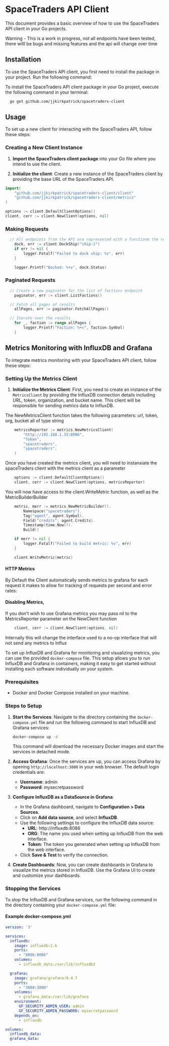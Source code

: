 
# SpaceTraders API Client

This document provides a basic overview of how to use the SpaceTraders API client in your Go projects.

Warning - This is a work in progress, not all endpoints have been tested, there willl be bugs and missing features and the api will change over time

## Installation

To use the SpaceTraders API client, you first need to install the package in your project. Run the following command:

To install the SpaceTraders API client package in your Go project, execute the following command in your terminal:

```bash
  go get github.com/jjkirkpatrick/spacetraders-client
```

## Usage

To set up a new client for interacting with the SpaceTraders API, follow these steps:

### Creating a New Client Instance

1. **Import the SpaceTraders client package** into your Go file where you intend to use the client.

2. **Initialize the client**: Create a new instance of the SpaceTraders client by providing the base URL of the SpaceTraders API.

```go
import(
	"github.com/jjkirkpatrick/spacetraders-client/client"
	"github.com/jjkirkpatrick/spacetraders-client/metrics"
)

options := client.DefaultClientOptions()
client, cerr := client.NewClient(options, nil)
```

### Making Requests


```go
  // All endpoints from the API are represented with a functionm the returns struct match that as the return model in the API documentation
	dock, err := client.DockShip("ship-1")
	if err != nil {
		logger.Fatalf("Failed to dock ship: %v", err)
	}

	logger.Printf("Docked: %+v", dock.Status)
```


### Paginated Requests


```go
  // Create a new paginator for the list of factions endpoint
	paginator, err := client.ListFactions()

  // Fetch all pages of results
	allPages, err := paginator.FetchAllPages()

  // Iterate over the results
	for _, faction := range allPages {
		logger.Printf("Faction: %+v", faction.Symbol)
	}
```

## Metrics Monitoring with InfluxDB and Grafana

To integrate metrics monitoring with your SpaceTraders API client, follow these steps:

### Setting Up the Metrics Client

1. **Initialize the Metrics Client**: First, you need to create an instance of the `MetricsClient` by providing the InfluxDB connection details including URL, token, organization, and bucket name. This client will be responsible for sending metrics data to InfluxDB.

The NewMetricsClient function takes the following parameters: url, token, org, bucket all of type string

```go
	metricsReporter := metrics.NewMetricsClient(
		"http://192.168.1.33:8086",
		"Token",
		"spacetraders",
		"spacetraders",
	)
```
Once you have created the metrics client, you will need to instansiate the spaceTraders client with the metrics client as a parameter

```go
    options := client.DefaultClientOptions()
    client, cerr := client.NewClient(options, metricsReporter)
```

You will now have access to the client.WriteMetric function, as well as the MetricBuilderBuilder

```go
	metric, merr := metrics.NewMetricBuilder().
		Namespace("spacetraders").
		Tag("agent", agent.Symbol).
		Field("credits", agent.Credits).
		Timestamp(time.Now()).
		Build()

	if merr != nil {
		logger.Fatalf("Failed to build metric: %v", err)
	}

	client.WriteMetric(metric)
```

#### HTTP Metrics

By Default the Client automatically sends metrics to grafana for each request it makes to allow for tracking of requests per second and error rates: 

#### Disabling Metrics, 

If you don't wish to use Grafana metrics you may pass nil to the MetricsReporter parameter on the NewClient function

```go
    client, cerr := client.NewClient(options, nil)
```

Internally this will change the interface used to a no-op interface that will not send any metrics to Influx

To set up InfluxDB and Grafana for monitoring and visualizing metrics, you can use the provided `docker-compose` file. This setup allows you to run InfluxDB and Grafana in containers, making it easy to get started without installing each software individually on your system.

### Prerequisites
- Docker and Docker Compose installed on your machine.

### Steps to Setup
1. **Start the Services**: Navigate to the directory containing the `docker-compose.yml` file and run the following command to start InfluxDB and Grafana services:
   ```bash
   docker-compose up -d
   ```
   This command will download the necessary Docker images and start the services in detached mode.

2. **Access Grafana**: Once the services are up, you can access Grafana by opening `http://localhost:3000` in your web browser. The default login credentials are:
   - **Username**: admin
   - **Password**: mysecretpassword

3. **Configure InfluxDB as a DataSource in Grafana**:
   - In the Grafana dashboard, navigate to **Configuration > Data Sources**.
   - Click on **Add data source**, and select **InfluxDB**.
   - Use the following settings to configure the InfluxDB data source:
     - **URL**: http://influxdb:8086
     - **ORG**: The name you used when setting up InfluxDB from the web interface.
     - **Token**: The token you generated when setting up InfluxDB from the web interface.
   - Click **Save & Test** to verify the connection.

4. **Create Dashboards**: Now, you can create dashboards in Grafana to visualize the metrics stored in InfluxDB. Use the Grafana UI to create and customize your dashboards.

### Stopping the Services
To stop the InfluxDB and Grafana services, run the following command in the directory containing your `docker-compose.yml` file:

#### Example docker-compose.yml
```yaml
version: '3'

services:
  influxdb:
    image: influxdb:2.6
    ports:
      - "8086:8086"
    volumes:
      - influxdb_data:/var/lib/influxdb2

  grafana:
    image: grafana/grafana:9.4.7
    ports:
      - "3000:3000"
    volumes:
      - grafana_data:/var/lib/grafana
    environment:
      GF_SECURITY_ADMIN_USER: admin
      GF_SECURITY_ADMIN_PASSWORD: mysecretpassword
    depends_on:
      - influxdb

volumes:
  influxdb_data:
  grafana_data:
```
